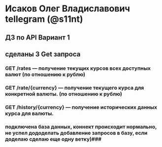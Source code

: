 # Исаков Олег Владиславович tellegram (@s11nt) #
## ДЗ по API Вариант 1 ##
## сделаны 3 Get запроса ##
### GET /rates — получение текущих курсов всех доступных валют (по отношению к рублю) ###
### GET /rate/{currency} — получение текущего курса для конкретной валюты. (по отношению к рублю) ###
### GET /history/{currency} — получение исторических данных курса для валюты. ###
### подключена база данных, коннект происходит нормально, не успел дододелать добавление запросов в базу, если доделаю сделаю еще одну ветку)###
 

